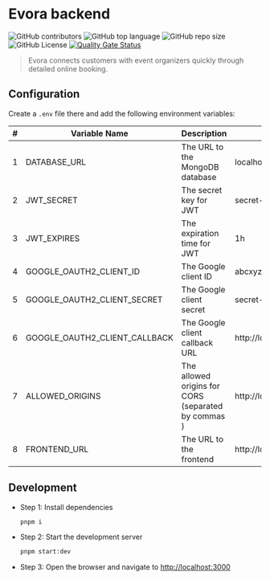 # Evora backend

![GitHub contributors](https://img.shields.io/github/contributors/bakaqc/evora-17c)
![GitHub top language](https://img.shields.io/github/languages/top/bakaqc/evora-17c)
![GitHub repo size](https://img.shields.io/github/repo-size/bakaqc/evora-17c)
![GitHub License](https://img.shields.io/github/license/bakaqc/evora-17c)
[![Quality Gate Status](https://sonarcloud.io/api/project_badges/measure?project=bakaqc_evora-17c&metric=alert_status)](https://sonarcloud.io/summary/new_code?id=bakaqc_evora-17c)

> Evora connects customers with event organizers quickly through detailed online booking.

## Configuration

Create a `.env` file there and add the following environment variables:

| #   | Variable Name                 | Description                                         | Example                                         |
| --- | ----------------------------- | --------------------------------------------------- | ----------------------------------------------- |
| 1   | DATABASE_URL                  | The URL to the MongoDB database                     | localhost:27017/evora                           |
| 2   | JWT_SECRET                    | The secret key for JWT                              | secret-key                                      |
| 3   | JWT_EXPIRES                   | The expiration time for JWT                         | 1h                                              |
| 4   | GOOGLE_OAUTH2_CLIENT_ID       | The Google client ID                                | abcxyz                                          |
| 5   | GOOGLE_OAUTH2_CLIENT_SECRET   | The Google client secret                            | secret-key                                      |
| 6   | GOOGLE_OAUTH2_CLIENT_CALLBACK | The Google client callback URL                      | http://localhost:3000/api/auth/user/callback    |
| 7   | ALLOWED_ORIGINS               | The allowed origins for CORS (separated by commas ) | http://localhost:3000,https://localhost:3001    |
| 8   | FRONTEND_URL                  | The URL to the frontend                             | http://localhost:5173                           |


## Development

- Step 1: Install dependencies

  ```bash
  pnpm i
  ```

- Step 2: Start the development server

  ```bash
  pnpm start:dev
  ```

- Step 3: Open the browser and navigate to [http://localhost:3000](http://localhost:3000)

